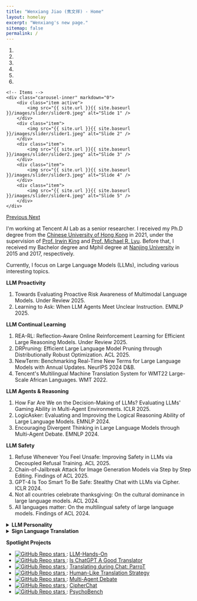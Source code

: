 ```yaml
---
title: "Wenxiang Jiao (焦文祥) - Home"
layout: homelay
excerpt: "Wenxiang's new page."
sitemap: false
permalink: /
---
```


<div markdown="0" id="carousel" class="carousel slide" data-ride="carousel" data-interval="4000" data-pause="hover" >
    <!-- Menu -->
    <ol class="carousel-indicators">
        <li data-target="#carousel" data-slide-to="0" class="active"></li>
        <li data-target="#carousel" data-slide-to="1"></li>
        <li data-target="#carousel" data-slide-to="2"></li>
        <li data-target="#carousel" data-slide-to="3"></li>
        <li data-target="#carousel" data-slide-to="4"></li>
        <li data-target="#carousel" data-slide-to="5"></li>
    </ol>

    <!-- Items -->
    <div class="carousel-inner" markdown="0">
        <div class="item active">
            <img src="{{ site.url }}{{ site.baseurl }}/images/slider/slider0.jpeg" alt="Slide 1" />
        </div>
        <div class="item">
            <img src="{{ site.url }}{{ site.baseurl }}/images/slider/slider1.jpeg" alt="Slide 2" />
        </div>
        <div class="item">
            <img src="{{ site.url }}{{ site.baseurl }}/images/slider/slider2.jpeg" alt="Slide 3" />
        </div>
        <div class="item">
            <img src="{{ site.url }}{{ site.baseurl }}/images/slider/slider3.jpeg" alt="Slide 4" />
        </div>
        <div class="item">
            <img src="{{ site.url }}{{ site.baseurl }}/images/slider/slider4.jpeg" alt="Slide 5" />
        </div>
    </div>
  <a class="left carousel-control" href="#carousel" role="button" data-slide="prev">
    <span class="glyphicon glyphicon-chevron-left" aria-hidden="true"></span>
    <span class="sr-only">Previous</span>
  </a>
  <a class="right carousel-control" href="#carousel" role="button" data-slide="next">
    <span class="glyphicon glyphicon-chevron-right" aria-hidden="true"></span>
    <span class="sr-only">Next</span>
  </a>
</div>


I'm working at Tencent AI Lab as a senior researcher.
I received my Ph.D degree from the [Chinese University of Hong Kong](https://www.cuhk.edu.hk/chinese/index.html) in 2021, under the supervision of [Prof. Irwin King](https://www.cse.cuhk.edu.hk/irwin.king/home) and [Prof. Michael R. Lyu](https://www.cse.cuhk.edu.hk/lyu/). Before that, I received my Bachelor degree and Mphil degree at [Nanjing University](https://www.nju.edu.cn) in 2015 and 2017, respectively.

Currently, I focus on Large Language Models (LLMs), including various interesting topics.

**LLM Proactivity**
1. Towards Evaluating Proactive Risk Awareness of Multimodal Language Models. Under Review 2025.
2. Learning to Ask: When LLM Agents Meet Unclear Instruction. EMNLP 2025.

**LLM Continual Learning**
1. REA-RL: Reflection-Aware Online Reinforcement Learning for Efficient Large Reasoning Models. Under Review 2025.
2. DRPruning: Efficient Large Language Model Pruning through Distributionally Robust Optimization. ACL 2025.
3. NewTerm: Benchmarking Real-Time New Terms for Large Language Models with Annual Updates. NeurIPS 2024 D&B.
4. Tencent's Multilingual Machine Translation System for WMT22 Large-Scale African Languages. WMT 2022.

**LLM Agents & Reasoning**
1. How Far Are We on the Decision-Making of LLMs? Evaluating LLMs' Gaming Ability in Multi-Agent Environments. ICLR 2025.
2. LogicAsker: Evaluating and Improving the Logical Reasoning Ability of Large Language Models. EMNLP 2024.
3. Encouraging Divergent Thinking in Large Language Models through Multi-Agent Debate. EMNLP 2024.

**LLM Safety**
1. Refuse Whenever You Feel Unsafe: Improving Safety in LLMs via Decoupled Refusal Training. ACL 2025.
2. Chain-of-Jailbreak Attack for Image Generation Models via Step by Step Editing. Findings of ACL 2025.
3. GPT-4 Is Too Smart To Be Safe: Stealthy Chat with LLMs via Cipher. ICLR 2024.
4. Not all countries celebrate thanksgiving: On the cultural dominance in large language models. ACL 2024.
5. All languages matter: On the multilingual safety of large language models. Findings of ACL 2024.

<details>
    <summary><strong>LLM Personality</strong></summary>

1. Emotionally Numb or Empathetic? Evaluating How LLMs Feel using EmotionBench. NeurIPS 2024.
2. On the reliability of psychological scales on large language models. EMNLP 2024.
3. On the Humanity of Conversational AI: Evaluating the Psychological Portrayal of LLMs. ICLR 2024 Oral.
</details>

<details>
    <summary><strong>Sign Language Translation</strong></summary>
    
1. Improving Gloss-free Sign Language Translation by Reducing Representation Density. NeurIPS 2024.<br>
2. Unsupervised Sign Language Translation and Generation. Findings of ACL 2024.<br>
3. Cross-modality Data Augmentation for End-to-End Sign Language Translation. Findings of EMNLP 2023.
</details>

<!--
This is my research group in the [Natural Language Processing Center](https://ai.tencent.com/ailab/nlp/en/index.html) within the [Tencent AI Lab](https://ai.tencent.com/ailab/zh/index).
Our research spans machine translation (MT), multilingual pretraining, and large language models (LLMs). We currently focus on LLMs in several aspects:
1. Evaluating LLMs like ChatGPT/GPT-4/LLaMA/BLOOM on NLP tasks (e.g., MT, GEC)
2. Exploiting LLMs for MT by instruction tuning, alignment, CoT (e.g., ParroT, MAPS)
3. Exploring LLMs for multi-agent collaboration (e.g., MAD, SpyGPT)
4. Evaluating and manipulating LLMs' cognitive behaviors (e.g., Personality, Emotion, Psychology)
5. Testing safety alignment of LLMs (e.g., Culture, Cipher)
6. Evaluation benchmark and framework for LLMs

We regularly exchange ideas and work with our colleagues in the Machine Translation Group. Particularly, we have maintained a long-term and close cooperation with [Zhaopeng Tu](http://zptu.net/), [Xing Wang](http://www.xingwang4nlp.com/), and [Longyue Wang](http://longyuewang.com/). 
-->


**Spotlight Projects**
-  <a href="https://github.com/wxjiao/LLM-Hands-On"> <img alt="GitHub Repo stars" src="https://img.shields.io/github/stars/wxjiao/LLM-Hands-On?label=Github%20Stars&style=social"> </a>: [LLM-Hands-On](https://github.com/wxjiao/LLM-Hands-On)
-  <a href="https://github.com/wxjiao/Is-ChatGPT-A-Good-Translator"> <img alt="GitHub Repo stars" src="https://img.shields.io/github/stars/wxjiao/Is-ChatGPT-A-Good-Translator?label=Github%20Stars&style=social"> </a>: [Is ChatGPT A Good Translator](https://github.com/wxjiao/Is-ChatGPT-A-Good-Translator)
- <a href="https://github.com/wxjiao/ParroT"> <img alt="GitHub Repo stars" src="https://img.shields.io/github/stars/wxjiao/ParroT?label=Github%20Stars&style=social"> </a>: [Translating during Chat: ParroT](https://github.com/wxjiao/ParroT)  
- <a href="https://github.com/zwhe99/MAPS-mt"> <img alt="GitHub Repo stars" src="https://img.shields.io/github/stars/zwhe99/MAPS-mt?label=Github%20Stars&style=social"> </a>: [Human-Like Translation Strategy](https://github.com/zwhe99/MAPS-mt)     
- <a href="https://github.com/Skytliang/Multi-Agents-Debate"> <img alt="GitHub Repo stars" src="https://img.shields.io/github/stars/Skytliang/Multi-Agents-Debate?label=Github%20Stars&style=social"> </a>: [Multi-Agent Debate](https://github.com/Skytliang/Multi-Agents-Debate)       
- <a href="https://github.com/RobustNLP/CipherChat"> <img alt="GitHub Repo stars" src="https://img.shields.io/github/stars/RobustNLP/CipherChat?label=Github%20Stars&style=social"> </a>: [CipherChat](https://github.com/RobustNLP/CipherChat)
- <a href="https://github.com/CUHK-ARISE/PsychoBench"> <img alt="GitHub Repo stars" src="https://img.shields.io/github/stars/CUHK-ARISE/PsychoBench?label=Github%20Stars&style=social"> </a>: [PsychoBench](https://github.com/CUHK-ARISE/PsychoBench)    

